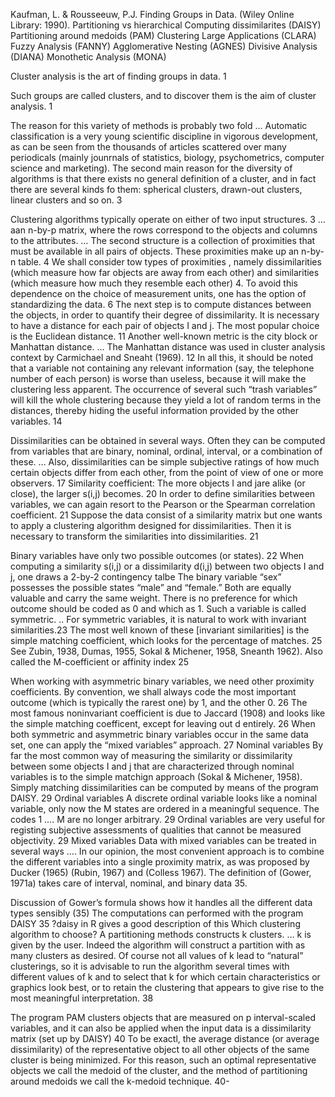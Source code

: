 ﻿Kaufman, L. & Rousseeuw, P.J. Finding Groups in Data. (Wiley Online Library: 1990). 
Partitioning vs hierarchical
Computing dissimilarites (DAISY)
Partitioning around medoids (PAM)
Clustering Large Applications (CLARA)
Fuzzy Analysis (FANNY)
Agglomerative Nesting (AGNES)
Divisive Analysis (DIANA)
Monothetic Analysis (MONA)

Cluster analysis is the art of finding groups in data. 1

Such groups are called clusters, and to discover them is the aim of cluster analysis. 1

The reason for this variety of methods is probably two fold … 
Automatic classification is a very young scientific discipline in vigorous development, as can be seen from the thousands of articles scattered over many periodicals (mainly jounrnals of statistics, biology, psychometrics, computer science and marketing). 
The second main reason for the diversity of algorithms is that there exists no general definition of a cluster, and in fact there are several kinds fo them: spherical clusters, drawn-out clusters, linear clusters and so on.  3

Clustering algorithms typically operate on either of two input structures. 3 … aan n-by-p matrix, where the rows correspond to the objects and columns to the attributes.  … The second structure is a collection of proximities that must be available in all pairs of objects. These proximities make up an n-by-n table. 4
We shall consider tow types of proximities , namely dissimilarities (which measure how far objects are away from each other) and similarities (which measure how much they resemble each other) 4. 
To avoid this dependence on the choice of measurement units, one has the option of standardizing the data. 6
The next step is to compute distances between the objects, in order to quantify their degree of dissimilarity. It is necessary to have a distance for each pair of objects I and j. The most popular choice is the Euclidean distance. 11
Another well-known metric is the city block or Manhattan distance. … The Manhattan distance was used in cluster analysis context by Carmichael and Sneaht (1969). 12
In all this, it should be noted that a variable not containing any relevant information (say, the telephone number of each person) is worse than useless, because it will make the clustering less apparent. The occurrence of several such “trash variables” will kill the whole clustering because they yield a lot of random terms in the distances, thereby hiding the useful information provided by the other variables. 14

Dissimilarities can be obtained in several ways. Often they can be computed from variables that are binary, nominal, ordinal, interval, or a combination of these. … Also, dissimilarities can be simple subjective ratings of how much certain objects differ from each other, from the point of view of one or more observers. 17
 Similarity coefficient: The more objects I and jare alike (or close), the larger s(i,j)  becomes. 20
In order to define similarities between variables, we can again resort to the Pearson or the Spearman correlation coefficient. 21
Suppose the data consist of a similarity matrix but one wants to apply a clustering algorithm designed for dissimilarities. Then it is necessary to transform the similarities into dissimilarities. 21

Binary variables have only two possible outcomes (or states). 22 
When computing a similarity s(i,j)  or a dissimilarity d(i,j) between two objects I  and j, one draws a 2-by-2 contingency talbe
The binary variable “sex” possesses the possible states “male” and “female.” Both are equally valuable and carry the same weight. There is no preference for which outcome should be coded as 0 and which as 1. Such a variable is called symmetric. .. For symmetric variables, it is natural to work with invariant similarities.23
The most well known of these [invariant similarities] is the simple matching coefficient, which looks for the percentage of matches. 25 See Zubin, 1938, Dumas, 1955,  Sokal & Michener, 1958, Sneanth 1962). Also called the M-coefficient or affinity index 25

When working with asymmetric binary variables, we need other proximity coefficients. By convention, we shall always code the most important outcome (which is typically the rarest one) by 1, and the other 0. 26
The most famous noninvariant coefficient is due to Jaccard (1908) and looks like the simple matching coefficent, except for leaving out d entirely. 26
When both symmetric and asymmetric binary variables occur in the same data set, one can apply the “mixed variables” approach. 27
Nominal variables
By far the most common way of measuring the similarity or dissimilarity between some objects I and j  that are characterized through nominal variables is to the simple matchign approach (Sokal & Michener, 1958).  Simply matching dissimilarities can be computed by means of the program DAISY. 29
Ordinal variables
A discrete ordinal variable looks like a nominal variable, only now the M states are ordered in a meaningful sequence. The codes 1 …. M are no longer arbitrary.  29
Ordinal variables are very useful for registing subjective assessments of qualities that cannot be measured objectivity. 29
Mixed variables
Data with mixed variables can be treated in several ways …. In our opinion, the most convenient approach is to combine the different variables into a single proximity matrix, as was proposed by Ducker (1965) (Rubin, 1967) and (Colless 1967). The definition of (Gower, 1971a) takes care of interval, nominal, and binary data 35.

Discussion of Gower’s formula shows how it handles all the different data types sensibly (35) The computations can performed with the program DAISY 35
?daisy in R gives a good description of this
Which clustering algorithm to choose?
A partitioning methods constructs k  clusters.  … k  is given by the user. Indeed the algorithm will construct a partition with as many clusters as desired. Of course not all values of k  lead to “natural” clusterings, so it is advisable to run the algorithm several times with different values of k and to select that k for which certain characteristics or graphics look best, or to retain the clustering that appears to give rise to the most meaningful interpretation.  38

The program PAM clusters objects that are measured on p interval-scaled variables, and it can also be applied when the input data is a dissimilarity matrix (set up by DAISY) 40
To be exactl, the average distance (or average dissimilarity) of the representative object to all other objects of the same cluster is being minimized.  For this reason, such an optimal representative objects we call the medoid  of the cluster, and the method of partitioning around medoids we call the k-medoid  technique. 40-
